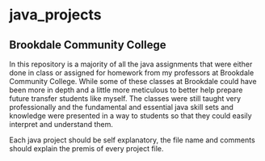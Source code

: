 # java_projects 

## **Brookdale Community College**

In this repository is a majority of all the java assignments that were either done in class or
assigned for homework from my professors at Brookdale Community College. While some of these
classes at Brookdale could have been more in depth and a little more meticulous to better help
prepare future transfer students like myself. The classes were still taught very professionally
and the fundamental and essential java skill sets and knowledge were presented in a way to 
students so that they could easily interpret and understand them.

Each java project should be self explanatory, the file name and comments should explain the
premis of every project file.
